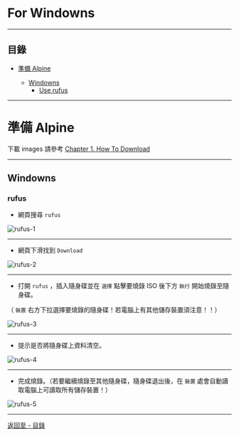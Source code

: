 # For Windowns

* * *
## 目錄

*   [準備 Alpine](#ready)

    *   [Windowns](#Windowns)
        *   [Use rufus](#rufus)

* * *

<h1 id="ready">準備 Alpine</h2> 

下載 images 請參考 [Chapter 1. How To Download](https://github.com/xuan103/Alpine_2021/blob/main/Documents/Chapter%201.%20How%20To%20Download.md)

---
<h2 id="Windowns">Windowns</h3>

<h3 id="rufus">rufus</h3>

- 網頁搜尋 `rufus`

![rufus-1](https://i.imgur.com/DmYNbKo.png)

---
- 網頁下滑找到  `Download`

![rufus-2](https://i.imgur.com/5aT0MmH.png)

---
-  打開 `rufus` ，插入隨身碟並在 `選擇` 點擊要燒錄 ISO 後下方 `執行` 開始燒錄至隨身碟。

（ `裝置` 右方下拉選擇要燒錄的隨身碟！若電腦上有其他儲存裝置須注意！！）

![rufus-3](https://i.imgur.com/8WiQeQl.png)

---
- 提示是否將隨身碟上資料清空。

![rufus-4](https://i.imgur.com/I5ViTOZ.png)

---
- 完成燒錄。（若要繼續燒錄至其他隨身碟，隨身碟退出後，在 `裝置` 處會自動讀取電腦上可讀取所有儲存裝置！）

![rufus-5](https://i.imgur.com/uXscxQK.png)

---

[返回至 - 目錄](https://github.com/xuan103/Alpine_2021)